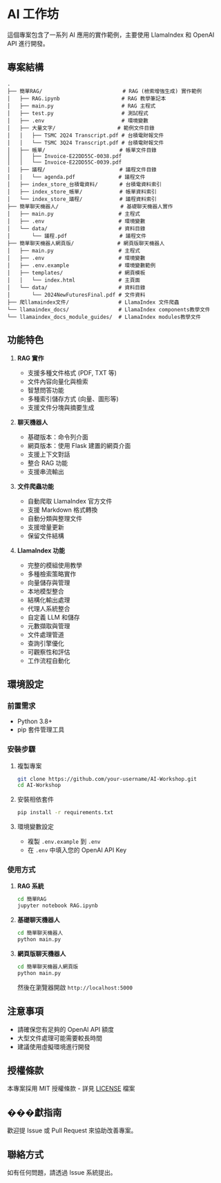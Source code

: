 # AI 工作坊

這個專案包含了一系列 AI 應用的實作範例，主要使用 LlamaIndex 和 OpenAI API 進行開發。

## 專案結構
```
.
├── 簡單RAG/                          # RAG (檢索增強生成) 實作範例
│   ├── RAG.ipynb                    # RAG 教學筆記本
│   ├── main.py                      # RAG 主程式
│   ├── test.py                      # 測試程式
│   ├── .env                         # 環境變數
│   ├── 大量文字/                    # 範例文件目錄
│   │   ├── TSMC 2Q24 Transcript.pdf # 台積電財報文件
│   │   └── TSMC 3Q24 Transcript.pdf # 台積電財報文件
│   ├── 帳單/                        # 帳單文件目錄
│   │   ├── Invoice-E22DD55C-0038.pdf
│   │   └── Invoice-E22DD55C-0039.pdf
│   ├── 議程/                        # 議程文件目錄
│   │   └── agenda.pdf              # 議程文件
│   ├── index_store_台積電資料/       # 台積電資料索引
│   ├── index_store_帳單/            # 帳單資料索引
│   └── index_store_議程/            # 議程資料索引
├── 簡單聊天機器人/                    # 基礎聊天機器人實作
│   ├── main.py                     # 主程式
│   ├── .env                        # 環境變數
│   └── data/                       # 資料目錄
│       └── 議程.pdf                 # 議程文件
├── 簡單聊天機器人網頁版/              # 網頁版聊天機器人
│   ├── main.py                     # 主程式
│   ├── .env                        # 環境變數
│   ├── .env.example                # 環境變數範例
│   ├── templates/                  # 網頁模板
│   │   └── index.html              # 主頁面
│   └── data/                       # 資料目錄
│       └── 2024NewFuturesFinal.pdf # 文件資料
├── 爬llamaindex文件/                # LlamaIndex 文件爬蟲
└── llamaindex_docs/                # LlamaIndex components教學文件
└── llamaindex_docs_module_guides/  # LlamaIndex modules教學文件

```

## 功能特色

1. **RAG 實作**
   - 支援多種文件格式 (PDF, TXT 等)
   - 文件內容向量化與檢索
   - 智慧問答功能
   - 多種索引儲存方式 (向量、圖形等)
   - 支援文件分塊與摘要生成

2. **聊天機器人**
   - 基礎版本：命令列介面
   - 網頁版本：使用 Flask 建置的網頁介面
   - 支援上下文對話
   - 整合 RAG 功能
   - 支援串流輸出

3. **文件爬蟲功能**
   - 自動爬取 LlamaIndex 官方文件
   - 支援 Markdown 格式轉換
   - 自動分類與整理文件
   - 支援增量更新
   - 保留文件結構

4. **LlamaIndex 功能**
   - 完整的模組使用教學
   - 多種檢索策略實作
   - 向量儲存與管理
   - 本地模型整合
   - 結構化輸出處理
   - 代理人系統整合
   - 自定義 LLM 和儲存
   - 元數擷取與管理
   - 文件處理管道
   - 查詢引擎優化
   - 可觀察性和評估
   - 工作流程自動化

## 環境設定

### 前置需求
- Python 3.8+
- pip 套件管理工具

### 安裝步驟

1. 複製專案
   ```bash
   git clone https://github.com/your-username/AI-Workshop.git
   cd AI-Workshop
   ```

2. 安裝相依套件
   ```bash
   pip install -r requirements.txt
   ```

3. 環境變數設定
   - 複製 `.env.example` 到 `.env`
   - 在 `.env` 中填入您的 OpenAI API Key

### 使用方式

1. **RAG 系統**
   ```bash
   cd 簡單RAG
   jupyter notebook RAG.ipynb
   ```

2. **基礎聊天機器人**
   ```bash
   cd 簡單聊天機器人
   python main.py
   ```

3. **網頁版聊天機器人**
   ```bash
   cd 簡單聊天機器人網頁版
   python main.py
   ```
   然後在瀏覽器開啟 `http://localhost:5000`

## 注意事項

- 請確保您有足夠的 OpenAI API 額度
- 大型文件處理可能需要較長時間
- 建議使用虛擬環境進行開發

## 授權條款

本專案採用 MIT 授權條款 - 詳見 [LICENSE](LICENSE) 檔案

## ���獻指南

歡迎提 Issue 或 Pull Request 來協助改善專案。

## 聯絡方式

如有任何問題，請透過 Issue 系統提出。